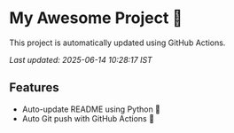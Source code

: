 # My Awesome Project 🚀

This project is automatically updated using GitHub Actions.

_Last updated: 2025-06-14 10:28:17 IST_

## Features
- Auto-update README using Python 🐍
- Auto Git push with GitHub Actions 🤖
